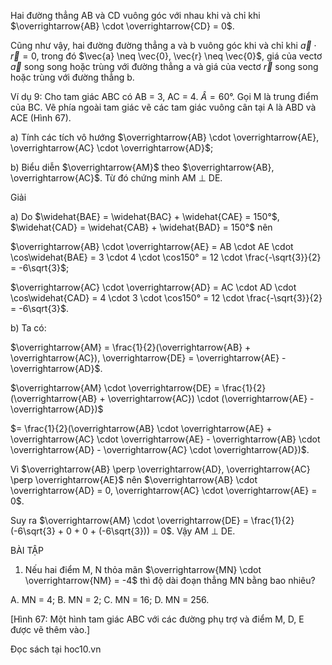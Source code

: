 Hai đường thẳng AB và CD vuông góc với nhau khi và chỉ khi $\overrightarrow{AB} \cdot \overrightarrow{CD} = 0$.

Cũng như vậy, hai đường đường thẳng a và b vuông góc khi và chỉ khi $\vec{a} \cdot \vec{r} = 0$, trong đó $\vec{a} \neq \vec{0}, \vec{r} \neq \vec{0}$, giá của vectơ $\vec{a}$ song song hoặc trùng với đường thẳng a và giá của vectơ $\vec{r}$ song song hoặc trùng với đường thẳng b.

Ví dụ 9: Cho tam giác ABC có AB = 3, AC = 4.
$\widehat{A} = 60°$. Gọi M là trung điểm của BC. Vẽ phía ngoài tam giác vẽ các tam giác vuông cân tại A là ABD và ACE (Hình 67).

a) Tính các tích vô hướng $\overrightarrow{AB} \cdot \overrightarrow{AE}, \overrightarrow{AC} \cdot \overrightarrow{AD}$;

b) Biểu diễn $\overrightarrow{AM}$ theo $\overrightarrow{AB}, \overrightarrow{AC}$. Từ đó chứng minh AM ⊥ DE.

Giải

a) Do $\widehat{BAE} = \widehat{BAC} + \widehat{CAE} = 150°$, $\widehat{CAD} = \widehat{CAB} + \widehat{BAD} = 150°$ nên

$\overrightarrow{AB} \cdot \overrightarrow{AE} = AB \cdot AE \cdot \cos\widehat{BAE} = 3 \cdot 4 \cdot \cos150° = 12 \cdot \frac{-\sqrt{3}}{2} = -6\sqrt{3}$;

$\overrightarrow{AC} \cdot \overrightarrow{AD} = AC \cdot AD \cdot \cos\widehat{CAD} = 4 \cdot 3 \cdot \cos150° = 12 \cdot \frac{-\sqrt{3}}{2} = -6\sqrt{3}$.

b) Ta có:

$\overrightarrow{AM} = \frac{1}{2}(\overrightarrow{AB} + \overrightarrow{AC}), \overrightarrow{DE} = \overrightarrow{AE} - \overrightarrow{AD}$.

$\overrightarrow{AM} \cdot \overrightarrow{DE} = \frac{1}{2}(\overrightarrow{AB} + \overrightarrow{AC}) \cdot (\overrightarrow{AE} - \overrightarrow{AD})$

$= \frac{1}{2}(\overrightarrow{AB} \cdot \overrightarrow{AE} + \overrightarrow{AC} \cdot \overrightarrow{AE} - \overrightarrow{AB} \cdot \overrightarrow{AD} - \overrightarrow{AC} \cdot \overrightarrow{AD})$.

Vì $\overrightarrow{AB} \perp \overrightarrow{AD}, \overrightarrow{AC} \perp \overrightarrow{AE}$ nên $\overrightarrow{AB} \cdot \overrightarrow{AD} = 0, \overrightarrow{AC} \cdot \overrightarrow{AE} = 0$.

Suy ra $\overrightarrow{AM} \cdot \overrightarrow{DE} = \frac{1}{2}(-6\sqrt{3} + 0 + 0 + (-6\sqrt{3})) = 0$. Vậy AM ⊥ DE.

BÀI TẬP

1. Nếu hai điểm M, N thỏa mãn $\overrightarrow{MN} \cdot \overrightarrow{NM} = -4$ thì độ dài đoạn thẳng MN bằng bao nhiêu?

A. MN = 4;     B. MN = 2;     C. MN = 16;     D. MN = 256.

[Hình 67: Một hình tam giác ABC với các đường phụ trợ và điểm M, D, E được vẽ thêm vào.]

Đọc sách tại hoc10.vn
